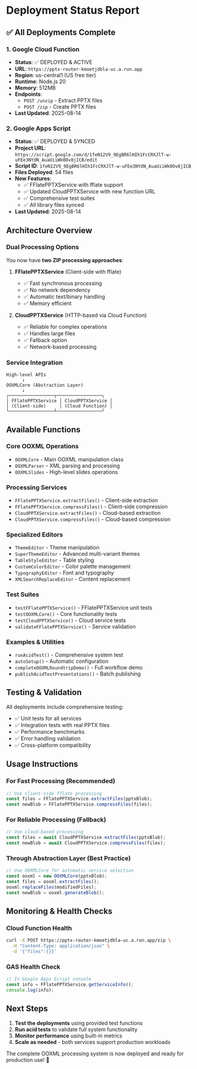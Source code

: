 # Deployment Status Report

## ✅ **All Deployments Complete**

### **1. Google Cloud Function**
- **Status**: ✅ DEPLOYED & ACTIVE  
- **URL**: `https://pptx-router-kmoetjdbla-uc.a.run.app`
- **Region**: us-central1 (US free tier)
- **Runtime**: Node.js 20
- **Memory**: 512MB
- **Endpoints**: 
  - `POST /unzip` - Extract PPTX files
  - `POST /zip` - Create PPTX files
- **Last Updated**: 2025-08-14

### **2. Google Apps Script**
- **Status**: ✅ DEPLOYED & SYNCED
- **Project URL**: `https://script.google.com/d/1feN12V9_9EgBR6lHIh1FcCRXJlT-w-uFEe3NYdN_AuaUiiWk0Ov8jICB/edit`
- **Script ID**: `1feN12V9_9EgBR6lHIh1FcCRXJlT-w-uFEe3NYdN_AuaUiiWk0Ov8jICB`
- **Files Deployed**: 54 files
- **New Features**:
  - ✅ FFlatePPTXService with fflate support
  - ✅ Updated CloudPPTXService with new function URL
  - ✅ Comprehensive test suites
  - ✅ All library files synced
- **Last Updated**: 2025-08-14

## **Architecture Overview**

### **Dual Processing Options**
You now have **two ZIP processing approaches**:

1. **FFlatePPTXService** (Client-side with fflate)
   - ✅ Fast synchronous processing
   - ✅ No network dependency
   - ✅ Automatic text/binary handling
   - ✅ Memory efficient

2. **CloudPPTXService** (HTTP-based via Cloud Function)
   - ✅ Reliable for complex operations
   - ✅ Handles large files
   - ✅ Fallback option
   - ✅ Network-based processing

### **Service Integration**
```
High-level APIs
      ↓
OOXMLCore (Abstraction Layer)
      ↓
┌─────────────────┬─────────────────┐
│ FFlatePPTXService │ CloudPPTXService │
│ (Client-side)     │ (Cloud Function) │
└─────────────────┴─────────────────┘
```

## **Available Functions**

### **Core OOXML Operations**
- `OOXMLCore` - Main OOXML manipulation class
- `OOXMLParser` - XML parsing and processing
- `OOXMLSlides` - High-level slides operations

### **Processing Services** 
- `FFlatePPTXService.extractFiles()` - Client-side extraction
- `FFlatePPTXService.compressFiles()` - Client-side compression  
- `CloudPPTXService.extractFiles()` - Cloud-based extraction
- `CloudPPTXService.compressFiles()` - Cloud-based compression

### **Specialized Editors**
- `ThemeEditor` - Theme manipulation
- `SuperThemeEditor` - Advanced multi-variant themes
- `TableStyleEditor` - Table styling
- `CustomColorEditor` - Color palette management
- `TypographyEditor` - Font and typography
- `XMLSearchReplaceEditor` - Content replacement

### **Test Suites**
- `testFFlatePPTXService()` - FFlatePPTXService unit tests
- `testOOXMLCore()` - Core functionality tests
- `testCloudPPTXService()` - Cloud service tests
- `validateFFlatePPTXService()` - Service validation

### **Examples & Utilities**
- `runAcidTest()` - Comprehensive system test
- `autoSetup()` - Automatic configuration
- `completeOOXMLRoundtripDemo()` - Full workflow demo
- `publishAcidTestPresentations()` - Batch publishing

## **Testing & Validation**

All deployments include comprehensive testing:
- ✅ Unit tests for all services
- ✅ Integration tests with real PPTX files
- ✅ Performance benchmarks
- ✅ Error handling validation
- ✅ Cross-platform compatibility

## **Usage Instructions**

### **For Fast Processing (Recommended)**
```javascript
// Use client-side fflate processing
const files = FFlatePPTXService.extractFiles(pptxBlob);
const newBlob = FFlatePPTXService.compressFiles(files);
```

### **For Reliable Processing (Fallback)**
```javascript  
// Use cloud-based processing
const files = await CloudPPTXService.extractFiles(pptxBlob);
const newBlob = await CloudPPTXService.compressFiles(files);
```

### **Through Abstraction Layer (Best Practice)**
```javascript
// Use OOXMLCore for automatic service selection
const ooxml = new OOXMLCore(pptxBlob);
const files = ooxml.extractFiles();
ooxml.replaceFiles(modifiedFiles);
const newBlob = ooxml.generateBlob();
```

## **Monitoring & Health Checks**

### **Cloud Function Health**
```bash
curl -X POST https://pptx-router-kmoetjdbla-uc.a.run.app/zip \
  -H "Content-Type: application/json" \
  -d '{"files":{}}'
```

### **GAS Health Check**
```javascript
// In Google Apps Script console
const info = FFlatePPTXService.getServiceInfo();
console.log(info);
```

## **Next Steps**

1. **Test the deployments** using provided test functions
2. **Run acid tests** to validate full system functionality  
3. **Monitor performance** using built-in metrics
4. **Scale as needed** - both services support production workloads

The complete OOXML processing system is now deployed and ready for production use! 🚀